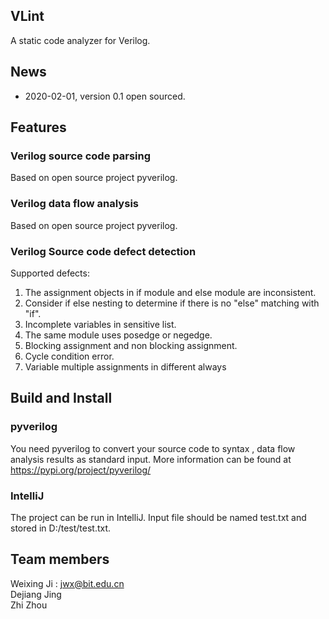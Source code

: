 ## VLint
A static code analyzer for Verilog.

## News
* 2020-02-01, version 0.1 open sourced.

## Features
### Verilog source code parsing
Based on open source project pyverilog.
### Verilog data flow analysis
Based on open source project pyverilog.
### Verilog Source code defect detection
Supported defects:
1. The assignment objects in if module and else module are inconsistent.
2. Consider if else nesting to determine if there is no "else" matching with "if".
3. Incomplete variables in sensitive list.
4. The same module uses posedge or negedge.
5. Blocking assignment and non blocking assignment.
6. Cycle condition error.
7. Variable multiple assignments in different always

## Build and Install
### pyverilog
You need pyverilog to convert your source code to syntax , data flow analysis results as standard input.
More information can be found at https://pypi.org/project/pyverilog/
### IntelliJ
The project can be run in IntelliJ.
Input file should be named test.txt and stored in D:/test/test.txt.

## Team members
Weixing Ji  : jwx@bit.edu.cn  
Dejiang Jing  
Zhi Zhou  
